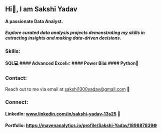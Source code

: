 ## Hi👋, I am Sakshi Yadav


**A passionate Data Analyst.**
##### Explore curated data analysis projects demonstrating my skills in extracting insights and making data-driven decisions.

### Skills:
#### SQL💻  #### Advanced Excel📈  #### Power Bi📊  #### Python🐍

### Contact:
Reach out to me via email at sakshi1300yadav@gmail.com 📧

### Connect:
#### LinkedIn: www.linkedin.com/in/sakshi-yadav-13s25 🔗
#### Portfolio: https://mavenanalytics.io/profile/Sakshi-Yadav/189887839🌐






